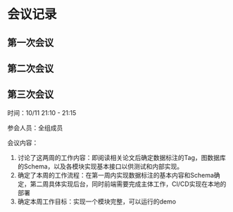 # 会议记录

## 第一次会议

## 第二次会议

## 第三次会议

时间：10/11 21:10 - 21:15

参会人员：全组成员

会议内容：

1. 讨论了这两周的工作内容：即阅读相关论文后确定数据标注的Tag，图数据库的Schema，以及各模块实现基本接口以供测试和内部实现。
2. 确定了本周的工作流程：在第一周内实现数据标注的基本内容和Schema确定，第二周具体实现后台，同时前端需要完成主体工作，CI/CD实现在本地的部署
3. 确定本周工作目标：实现一个模块完整，可以运行的demo